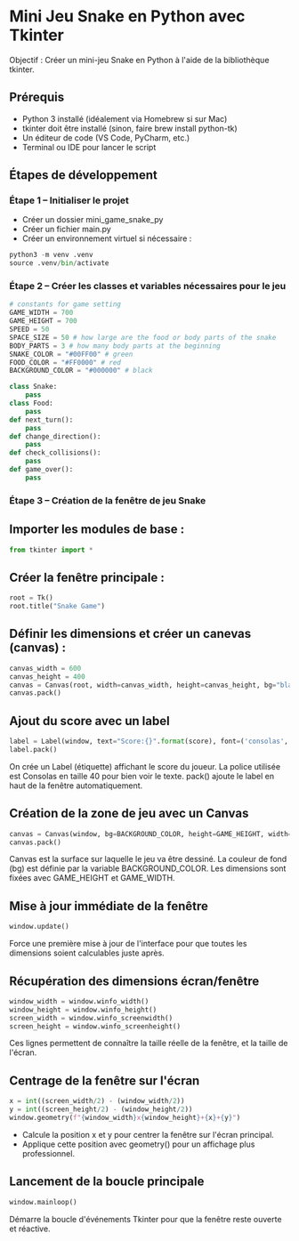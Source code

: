 # Mini Jeu Snake en Python avec Tkinter
Objectif : 
Créer un mini-jeu Snake en Python à l'aide de la bibliothèque tkinter.

## Prérequis
- Python 3 installé (idéalement via Homebrew si sur Mac)
- tkinter doit être installé (sinon, faire brew install python-tk)
- Un éditeur de code (VS Code, PyCharm, etc.)
- Terminal ou IDE pour lancer le script

## Étapes de développement
### Étape 1 – Initialiser le projet
- Créer un dossier mini_game_snake_py
- Créer un fichier main.py
- Créer un environnement virtuel si nécessaire :
```python
python3 -m venv .venv
source .venv/bin/activate
```
### Étape 2 – Créer les classes et variables nécessaires pour le jeu 
```python
# constants for game setting
GAME_WIDTH = 700
GAME_HEIGHT = 700
SPEED = 50
SPACE_SIZE = 50 # how large are the food or body parts of the snake
BODY_PARTS = 3 # how many body parts at the beginning
SNAKE_COLOR = "#00FF00" # green
FOOD_COLOR = "#FF0000" # red
BACKGROUND_COLOR = "#000000" # black

class Snake:
    pass
class Food:
    pass
def next_turn():
    pass
def change_direction():
    pass
def check_collisions():
    pass
def game_over():
    pass
```
### Étape 3 – Création de la fenêtre de jeu Snake
## Importer les modules de base : 
```python
from tkinter import *
```
## Créer la fenêtre principale :
```python
root = Tk()
root.title("Snake Game")
```
## Définir les dimensions et créer un canevas (canvas) :
```python
canvas_width = 600
canvas_height = 400
canvas = Canvas(root, width=canvas_width, height=canvas_height, bg="black")
canvas.pack()
```
## Ajout du score avec un label
```python
label = Label(window, text="Score:{}".format(score), font=('consolas', 40))
label.pack()
```
On crée un Label (étiquette) affichant le score du joueur.
La police utilisée est Consolas en taille 40 pour bien voir le texte.
pack() ajoute le label en haut de la fenêtre automatiquement.
##  Création de la zone de jeu avec un Canvas
```python
canvas = Canvas(window, bg=BACKGROUND_COLOR, height=GAME_HEIGHT, width=GAME_WIDTH)
canvas.pack()
```
Canvas est la surface sur laquelle le jeu va être dessiné.
La couleur de fond (bg) est définie par la variable BACKGROUND_COLOR.
Les dimensions sont fixées avec GAME_HEIGHT et GAME_WIDTH.
## Mise à jour immédiate de la fenêtre
```python
window.update()
```
Force une première mise à jour de l'interface pour que toutes les dimensions soient calculables juste après.
##  Récupération des dimensions écran/fenêtre
```python
window_width = window.winfo_width()
window_height = window.winfo_height()
screen_width = window.winfo_screenwidth()
screen_height = window.winfo_screenheight()
```
Ces lignes permettent de connaître la taille réelle de la fenêtre, et la taille de l'écran.
##  Centrage de la fenêtre sur l'écran
```python
x = int((screen_width/2) - (window_width/2))
y = int((screen_height/2) - (window_height/2))
window.geometry(f"{window_width}x{window_height}+{x}+{y}")
```
- Calcule la position x et y pour centrer la fenêtre sur l'écran principal.
- Applique cette position avec geometry() pour un affichage plus professionnel.
## Lancement de la boucle principale
```python
window.mainloop()
```
Démarre la boucle d'événements Tkinter pour que la fenêtre reste ouverte et réactive.
